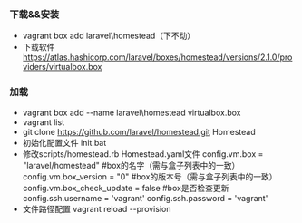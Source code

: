 ### 下载&&安装 ###
- vagrant box add laravel\homestead（下不动）
- 下载软件 https://atlas.hashicorp.com/laravel/boxes/homestead/versions/2.1.0/providers/virtualbox.box
### 加载 ###
- vagrant box add --name laravel\homestead virtualbox.box
- vagrant list
- git clone https://github.com/laravel/homestead.git Homestead
- 初始化配置文件 init.bat
- 修改scripts/homestead.rb Homestead.yaml文件
	config.vm.box = "laravel/homestead" #box的名字（需与盒子列表中的一致）
	config.vm.box_version = "0"         #box的版本号（需与盒子列表中的一致）
	config.vm.box_check_update = false  #box是否检查更新
	config.ssh.username = 'vagrant'
    config.ssh.password = 'vagrant'
-	文件路径配置
	vagrant reload --provision
